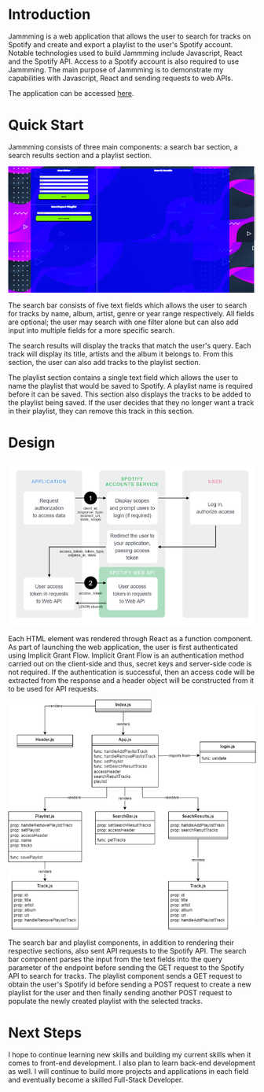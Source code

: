# Introduction
Jammming is a web application that allows the user to search for tracks on Spotify and create and export a playlist to the user's Spotify account. Notable technologies used to build Jammming include Javascript, React and the Spotify API. Access to a Spotify account is also required to use Jammming. The main purpose of Jammming is to demonstrate my capabilities with Javascript, React and sending requests to web APIs.

The application can be accessed [here](https://gabrielchan1.github.io/Jammming/).

# Quick Start
Jammming consists of three main components: a search bar section, a search results section and a playlist section. 

![alt text](./src/images/jammming-screenshot.png 'screenshot of Jammming application')

The search bar consists of five text fields which allows the user to search for tracks by name, album, artist, genre or year range respectively. All fields are optional; the user may search with one filter alone but can also add input into multiple fields for a more specific search.

The search results will display the tracks that match the user's query. Each track will display its title, artists and the album it belongs to. From this section, the user can also add tracks to the playlist section.

The playlist section contains a single text field which allows the user to name the playlist that would be saved to Spotify. A playlist name is required before it can be saved. This section also displays the tracks to be added to the playlist being saved. If the user decides that they no longer want a track in their playlist, they can remove this track in this section.

# Design
![alt text](./src/images/implicit-grant-diagram.png 'implicit grant flow diagram')

Each HTML element was rendered through React as a function component. As part of launching the web application, the user is first authenticated using Implicit Grant Flow. Implicit Grant Flow is an authentication method carried out on the client-side and thus, secret keys and server-side code is not required. If the authentication is successful, then an access code will be extracted from the response and a header object will be constructed from it to be used for API requests.

![alt text](./src/images/design-diagram.png 'Jammming design diagram')

The search bar and playlist components, in addition to rendering their respective sections, also sent API requests to the Spotify API. The search bar component parses the input from the text fields into the query parameter of the endpoint before sending the GET request to the Spotify API to search for tracks. The playlist component sends a GET request to obtain the user's Spotify id before sending a POST request to create a new playlist for the user and then finally sending another POST request to populate the newly created playlist with the selected tracks.

# Next Steps
I hope to continue learning new skills and building my current skills when it comes to front-end development. I also plan to learn back-end development as well. I will continue to build more projects and applications in each field and eventually become a skilled Full-Stack Developer.

